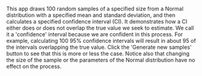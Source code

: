 <script type="text/javascript"
  src="http://cdn.mathjax.org/mathjax/latest/MathJax.js?config=TeX-AMS-MML_HTMLorMML">
</script>

This app draws 100 random samples of a specified size from a Normal distribution with a specified mean and standard deviation, and then calculates a specified confidence interval (CI). It demonstrates how a CI either does or does not overlap the true value we seek to estimate. We call it a 'confidence' interval because we are confident in this process. For example, calculating 100 95% confidence intervals will result in about 95 of the intervals overlapping the true value. Click the 'Generate new samples' button to see that this is more or less the case. Notice also that changing the size of the sample or the parameters of the Normal distribution have no effect on the process.

